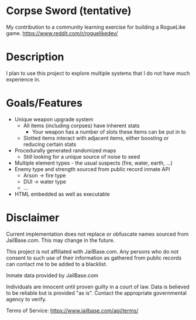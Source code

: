 # Corpse Sword (tentative)
My contribution to a community learning exercise for building a RogueLike game.
https://www.reddit.com/r/roguelikedev/

# Description
I plan to use this project to explore multiple systems that I do not have much experience in.

# Goals/Features
 - Unique weapon upgrade system
	- All items (including corpses) have inherent stats
        - Your weapon has a number of slots these items can be put in to
	- Slotted items interact with adjacent items, either boosting or reducing certain stats
 - Procedurally generated randomized maps
	- Still looking for a unique source of noise to seed
 - Multiple element types - the usual suspects (fire, water, earth, ...)
 - Enemy type and strength sourced from public record inmate API
	- Arson -> fire type
	- DUI   -> water type
	- ...
 - HTML embedded as well as executable

# Disclaimer
Current implementation does not replace or obfuscate names sourced from JailBase.com. This may change in the future.

This project is not affiliated with JailBase.com.
Any persons who do not consent to such use of their information as gathered from public records can contact me to be added to a blacklist.

Inmate data provided by JailBase.com
 
 Individuals are innocent until proven guilty in a court of law. 
 Data is believed to be reliable but is provided "as is". 
 Contact the appropriate governmental agency to verify.
 
Terms of Service:
 https://www.jailbase.com/api/terms/
